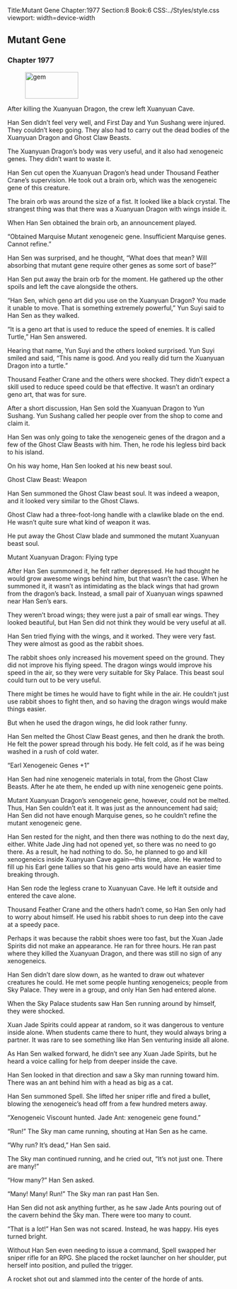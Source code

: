 Title:Mutant Gene 
Chapter:1977 
Section:8 
Book:6 
CSS:../Styles/style.css 
viewport: width=device-width
  
## Mutant Gene
### Chapter 1977
  
<figure>
	<img src="../Images/gem.gif" alt="gem" id="gem" width="120" height="60" />
</figure>
  

  
After killing the Xuanyuan Dragon, the crew left Xuanyuan Cave.

Han Sen didn’t feel very well, and First Day and Yun Sushang were injured. They couldn’t keep going. They also had to carry out the dead bodies of the Xuanyuan Dragon and Ghost Claw Beasts.

The Xuanyuan Dragon’s body was very useful, and it also had xenogeneic genes. They didn’t want to waste it.

Han Sen cut open the Xuanyuan Dragon’s head under Thousand Feather Crane’s supervision. He took out a brain orb, which was the xenogeneic gene of this creature.

The brain orb was around the size of a fist. It looked like a black crystal. The strangest thing was that there was a Xuanyuan Dragon with wings inside it.

When Han Sen obtained the brain orb, an announcement played.

“Obtained Marquise Mutant xenogeneic gene. Insufficient Marquise genes. Cannot refine.”

Han Sen was surprised, and he thought, “What does that mean? Will absorbing that mutant gene require other genes as some sort of base?”

Han Sen put away the brain orb for the moment. He gathered up the other spoils and left the cave alongside the others.

“Han Sen, which geno art did you use on the Xuanyuan Dragon? You made it unable to move. That is something extremely powerful,” Yun Suyi said to Han Sen as they walked.

“It is a geno art that is used to reduce the speed of enemies. It is called Turtle,” Han Sen answered.

Hearing that name, Yun Suyi and the others looked surprised. Yun Suyi smiled and said, “This name is good. And you really did turn the Xuanyuan Dragon into a turtle.”

Thousand Feather Crane and the others were shocked. They didn’t expect a skill used to reduce speed could be that effective. It wasn’t an ordinary geno art, that was for sure.

After a short discussion, Han Sen sold the Xuanyuan Dragon to Yun Sushang. Yun Sushang called her people over from the shop to come and claim it.

Han Sen was only going to take the xenogeneic genes of the dragon and a few of the Ghost Claw Beasts with him. Then, he rode his legless bird back to his island.

On his way home, Han Sen looked at his new beast soul.

Ghost Claw Beast: Weapon

Han Sen summoned the Ghost Claw beast soul. It was indeed a weapon, and it looked very similar to the Ghost Claws.

Ghost Claw had a three-foot-long handle with a clawlike blade on the end. He wasn’t quite sure what kind of weapon it was.

He put away the Ghost Claw blade and summoned the mutant Xuanyuan beast soul.

Mutant Xuanyuan Dragon: Flying type

After Han Sen summoned it, he felt rather depressed. He had thought he would grow awesome wings behind him, but that wasn’t the case. When he summoned it, it wasn’t as intimidating as the black wings that had grown from the dragon’s back. Instead, a small pair of Xuanyuan wings spawned near Han Sen’s ears.

They weren’t broad wings; they were just a pair of small ear wings. They looked beautiful, but Han Sen did not think they would be very useful at all.

Han Sen tried flying with the wings, and it worked. They were very fast. They were almost as good as the rabbit shoes.

The rabbit shoes only increased his movement speed on the ground. They did not improve his flying speed. The dragon wings would improve his speed in the air, so they were very suitable for Sky Palace. This beast soul could turn out to be very useful.

There might be times he would have to fight while in the air. He couldn’t just use rabbit shoes to fight then, and so having the dragon wings would make things easier.

But when he used the dragon wings, he did look rather funny.

Han Sen melted the Ghost Claw Beast genes, and then he drank the broth. He felt the power spread through his body. He felt cold, as if he was being washed in a rush of cold water.

“Earl Xenogeneic Genes +1”

Han Sen had nine xenogeneic materials in total, from the Ghost Claw Beasts. After he ate them, he ended up with nine xenogeneic gene points.

Mutant Xuanyuan Dragon’s xenogeneic gene, however, could not be melted. Thus, Han Sen couldn’t eat it. It was just as the announcement had said; Han Sen did not have enough Marquise genes, so he couldn’t refine the mutant xenogeneic gene.

Han Sen rested for the night, and then there was nothing to do the next day, either. White Jade Jing had not opened yet, so there was no need to go there. As a result, he had nothing to do. So, he planned to go and kill xenogeneics inside Xuanyuan Cave again—this time, alone. He wanted to fill up his Earl gene tallies so that his geno arts would have an easier time breaking through.

Han Sen rode the legless crane to Xuanyuan Cave. He left it outside and entered the cave alone.

Thousand Feather Crane and the others hadn’t come, so Han Sen only had to worry about himself. He used his rabbit shoes to run deep into the cave at a speedy pace.

Perhaps it was because the rabbit shoes were too fast, but the Xuan Jade Spirits did not make an appearance. He ran for three hours. He ran past where they killed the Xuanyuan Dragon, and there was still no sign of any xenogeneics.

Han Sen didn’t dare slow down, as he wanted to draw out whatever creatures he could. He met some people hunting xenogeneics; people from Sky Palace. They were in a group, and only Han Sen had entered alone.

When the Sky Palace students saw Han Sen running around by himself, they were shocked.

Xuan Jade Spirits could appear at random, so it was dangerous to venture inside alone. When students came there to hunt, they would always bring a partner. It was rare to see something like Han Sen venturing inside all alone.

As Han Sen walked forward, he didn’t see any Xuan Jade Spirits, but he heard a voice calling for help from deeper inside the cave.

Han Sen looked in that direction and saw a Sky man running toward him. There was an ant behind him with a head as big as a cat.

Han Sen summoned Spell. She lifted her sniper rifle and fired a bullet, blowing the xenogeneic’s head off from a few hundred meters away.

“Xenogeneic Viscount hunted. Jade Ant: xenogeneic gene found.”

“Run!” The Sky man came running, shouting at Han Sen as he came.

“Why run? It’s dead,” Han Sen said.

The Sky man continued running, and he cried out, “It’s not just one. There are many!”

“How many?” Han Sen asked.

“Many! Many! Run!” The Sky man ran past Han Sen.

Han Sen did not ask anything further, as he saw Jade Ants pouring out of the cavern behind the Sky man. There were too many to count.

“That is a lot!” Han Sen was not scared. Instead, he was happy. His eyes turned bright.

Without Han Sen even needing to issue a command, Spell swapped her sniper rifle for an RPG. She placed the rocket launcher on her shoulder, put herself into position, and pulled the trigger.

A rocket shot out and slammed into the center of the horde of ants.